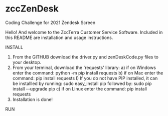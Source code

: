 # zccZenDesk
Coding Challenge for 2021 Zendesk Screen 

Hello! And welcome to the ZccTerra Customer Service Software. Included in this README are installation and usage instructions. 

INSTALL
1) From the GITHUB download the driver.py and zenDeskCode.py files to your desktop. 
2) From your terminal, download the 'requests' library:
    a) if on Windows enter the command: python -m pip install requests
    b) if on Mac enter the command: pip install requests
              I) If you do not have PIP installed, it can be installled by running: sudo easy_install pip followed by: sudo pip install --upgrade pip 
    c) if on Linux enter the command: pip install requests
3) Installation is done!


RUN
